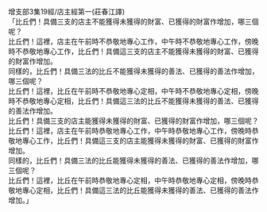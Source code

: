 增支部3集19經/店主經第一(莊春江譯)  
「比丘們！具備三支的店主不能獲得未獲得的財富、已獲得的財富作增加，哪三個呢？  
比丘們！這裡，店主在午前時不恭敬地專心工作，中午時不恭敬地專心工作，傍晚時不恭敬地專心工作，比丘們！具備這三支的店主不能獲得未獲得的財富、已獲得的財富作增加。  
同樣的，比丘們！具備三法的比丘不能獲得未獲得的善法、已獲得的善法作增加，哪三個呢？  
比丘們！這裡，比丘在午前時不恭敬地專心定相，中午時不恭敬地專心定相，傍晚時不恭敬地專心定相，比丘們！具備這三法的比丘不能獲得未獲得的善法、已獲得的善法作增加。  
比丘們！具備三支的店主能獲得未獲得的財富、已獲得的財富作增加，哪三個呢？  
比丘們！這裡，店主在午前時恭敬地專心工作，中午時恭敬地專心工作，傍晚時恭敬地專心工作，比丘們！具備這三支的店主能獲得未獲得的財富、已獲得的財富作增加。  
同樣的，比丘們！具備三法的比丘能獲得未獲得的善法、已獲得的善法作增加，哪三個呢？  
比丘們！這裡，比丘在午前時恭敬地專心定相，中午時恭敬地專心定相，傍晚時恭敬地專心定相，比丘們！具備這三法的比丘能獲得未獲得的善法、已獲得的善法作增加。」  
  
  
